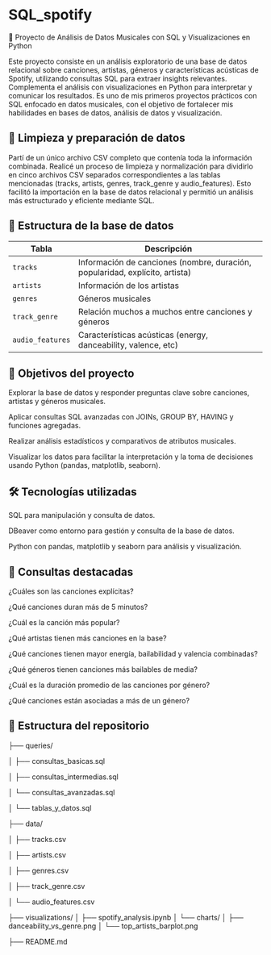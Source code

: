# SQL_spotify
🎵 Proyecto de Análisis de Datos Musicales con SQL y Visualizaciones en Python

Este proyecto consiste en un análisis exploratorio de una base de datos relacional sobre canciones, artistas, géneros y características acústicas de Spotify, utilizando consultas SQL para extraer insights relevantes. Complementa el análisis con visualizaciones en Python para interpretar y comunicar los resultados. Es uno de mis primeros proyectos prácticos con SQL enfocado en datos musicales, con el objetivo de fortalecer mis habilidades en bases de datos, análisis de datos y visualización.

## 🧹 Limpieza y preparación de datos
Partí de un único archivo CSV completo que contenía toda la información combinada. Realicé un proceso de limpieza y normalización para dividirlo en cinco archivos CSV separados correspondientes a las tablas mencionadas (tracks, artists, genres, track_genre y audio_features). Esto facilitó la importación en la base de datos relacional y permitió un análisis más estructurado y eficiente mediante SQL.

## 📁 Estructura de la base de datos
| Tabla            | Descripción                                                                  |
| ---------------- | ---------------------------------------------------------------------------- |
| `tracks`         | Información de canciones (nombre, duración, popularidad, explícito, artista) |
| `artists`        | Información de los artistas                                                  |
| `genres`         | Géneros musicales                                                            |
| `track_genre`    | Relación muchos a muchos entre canciones y géneros                           |
| `audio_features` | Características acústicas (energy, danceability, valence, etc)               |


## 🎯 Objetivos del proyecto

Explorar la base de datos y responder preguntas clave sobre canciones, artistas y géneros musicales.

Aplicar consultas SQL avanzadas con JOINs, GROUP BY, HAVING y funciones agregadas.

Realizar análisis estadísticos y comparativos de atributos musicales.

Visualizar los datos para facilitar la interpretación y la toma de decisiones usando Python (pandas, matplotlib, seaborn).

## 🛠️ Tecnologías utilizadas

SQL para manipulación y consulta de datos.

DBeaver como entorno para gestión y consulta de la base de datos.

Python con pandas, matplotlib y seaborn para análisis y visualización.

## 🧠 Consultas destacadas

¿Cuáles son las canciones explícitas?

¿Qué canciones duran más de 5 minutos?

¿Cuál es la canción más popular?

¿Qué artistas tienen más canciones en la base?

¿Qué canciones tienen mayor energía, bailabilidad y valencia combinadas?

¿Qué géneros tienen canciones más bailables de media?

¿Cuál es la duración promedio de las canciones por género?

¿Qué canciones están asociadas a más de un género?

## 📁 Estructura del repositorio

├── queries/

│   ├── consultas_basicas.sql

│   ├── consultas_intermedias.sql

│   └── consultas_avanzadas.sql

│   └── tablas_y_datos.sql

├── data/

│   ├── tracks.csv

│   ├── artists.csv

│   ├── genres.csv

│   ├── track_genre.csv

│   └── audio_features.csv

├── visualizations/
│   ├── spotify_analysis.ipynb
│   └── charts/
│       ├── danceability_vs_genre.png
│       └── top_artists_barplot.png

├── README.md

